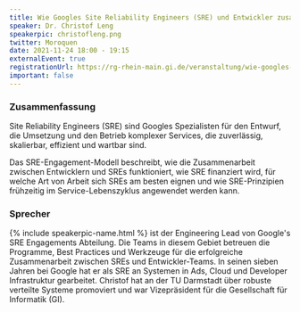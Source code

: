 ```yaml
---
title: Wie Googles Site Reliability Engineers (SRE) und Entwickler zusammenarbeiten
speaker: Dr. Christof Leng
speakerpic: christofleng.png
twitter: Moroquen
date: 2021-11-24 18:00 - 19:15
externalEvent: true
registrationUrl: https://rg-rhein-main.gi.de/veranstaltung/wie-googles-site-reliability-engineers-sre-und-entwickler-zusammenarbeiten
important: false
---
```


### Zusammenfassung

Site Reliability Engineers (SRE) sind Googles Spezialisten für den Entwurf, die Umsetzung und den Betrieb komplexer Services, die zuverlässig, skalierbar, effizient und wartbar sind.

Das SRE-Engagement-Modell beschreibt, wie die Zusammenarbeit zwischen Entwicklern und SREs funktioniert, wie SRE finanziert wird, für welche Art von Arbeit sich SREs am besten eignen und wie SRE-Prinzipien frühzeitig im Service-Lebenszyklus angewendet werden kann.

### Sprecher

{% include speakerpic-name.html %} ist der Engineering Lead von Google's SRE Engagements Abteilung. Die Teams in diesem Gebiet betreuen die Programme, Best Practices und Werkzeuge für die erfolgreiche Zusammenarbeit zwischen SREs und Entwickler-Teams. In seinen sieben Jahren bei Google hat er als SRE an Systemen in Ads, Cloud und Developer Infrastruktur gearbeitet.
Christof hat an der TU Darmstadt über robuste verteilte Systeme promoviert und war Vizepräsident für die Gesellschaft für Informatik (GI).
